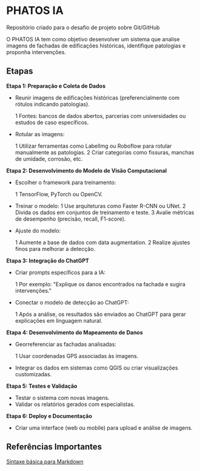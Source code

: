 # PHATOS IA

Repositório criado para o desafio de projeto sobre Git/GitHub

O PHATOS IA tem como objetivo desenvolver um sistema que analise imagens de fachadas de edificações históricas, identifique patologias e proponha intervenções.

## Etapas

**Etapa 1: Preparação e Coleta de Dados**
 - Reunir imagens de edificações históricas (preferencialmente com rótulos indicando patologias).

   1  Fontes: bancos de dados abertos, parcerias com universidades ou estudos de caso específicos.

 - Rotular as imagens:

   1  Utilizar ferramentas como LabelImg ou Roboflow para rotular manualmente as patologias.
   2  Criar categorias como fissuras, manchas de umidade, corrosão, etc.

**Etapa 2: Desenvolvimento do Modelo de Visão Computacional**
 - Escolher o framework para treinamento:

   1  TensorFlow, PyTorch ou OpenCV.

 - Treinar o modelo:
   1  Use arquiteturas como Faster R-CNN ou UNet.
   2  Divida os dados em conjuntos de treinamento e teste.
   3  Avalie métricas de desempenho (precisão, recall, F1-score).

 - Ajuste do modelo:

   1  Aumente a base de dados com data augmentation.
   2  Realize ajustes finos para melhorar a detecção.

**Etapa 3: Integração do ChatGPT**
 - Criar prompts específicos para a IA:

   1  Por exemplo: "Explique os danos encontrados na fachada e sugira intervenções."

 - Conectar o modelo de detecção ao ChatGPT:

   1  Após a análise, os resultados são enviados ao ChatGPT para gerar explicações em linguagem natural.

**Etapa 4: Desenvolvimento do Mapeamento de Danos**
 - Georreferenciar as fachadas analisadas:

   1  Usar coordenadas GPS associadas às imagens.

 - Integrar os dados em sistemas como QGIS ou criar visualizações customizadas.

**Etapa 5: Testes e Validação**
 - Testar o sistema com novas imagens.
 - Validar os relatórios gerados com especialistas.

**Etapa 6: Deploy e Documentação**
 - Criar uma interface (web ou mobile) para upload e análise de imagens.

## Referências Importantes
[Sintaxe básica para Markdown](https://www.markdownguide.org/basic-syntax/)
